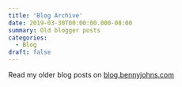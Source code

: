 ```yaml
---
title: 'Blog Archive'
date: 2019-03-30T00:00:00.000-08:00
summary: Old blogger posts
categories:
  - Blog
draft: false
---
```


Read my older blog posts on [blog.bennyjohns.com](https://blog.bennyjohns.com)
